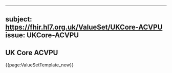 
---
subject: https://fhir.hl7.org.uk/ValueSet/UKCore-ACVPU
issue: UKCore-ACVPU
---
## UK Core ACVPU

{{page:ValueSetTemplate_new}}
    
